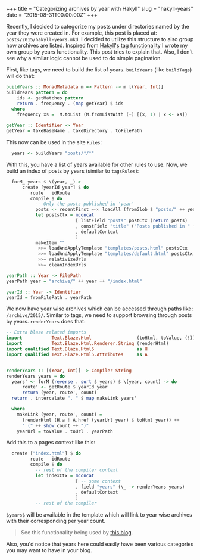 +++
title = "Categorizing archives by year with Hakyll"
slug = "hakyll-years"
date = "2015-08-31T00:00:00Z"
+++

Recently, I decided to categorize my posts under directories named by
the year they were created in. For example, this post is placed at:
`posts/2015/hakyll-years.mkd`. I decided to utilize this structure to
also group how archives are listed. Inspired from
[Hakyll's tag functionality](http://jaspervdj.be/hakyll/reference/src/Hakyll-Web-Tags.html)
I wrote my own group by years functionality. This post tries to
explain that. Also, I don't see why a similar logic cannot be used to
do simple pagination.

First, like tags, we need to build the list of years. `buildYears`
(like `buildTags`) will do that:

```haskell
buildYears :: MonadMetadata m => Pattern -> m [(Year, Int)]
buildYears pattern = do
    ids <- getMatches pattern
    return . frequency . (map getYear) $ ids
  where
    frequency xs =  M.toList (M.fromListWith (+) [(x, 1) | x <- xs])

getYear :: Identifier -> Year
getYear = takeBaseName . takeDirectory . toFilePath

```
This now can be used in the site `Rules`:

```haskell
  years <- buildYears "posts/*/*"
```

With this, you have a list of years available for other rules to use.
Now, we build an index of posts by years (similar to `tagsRules`):

```haskell
  forM_ years $ \(year, _)->
      create [yearId year] $ do
         route   idRoute
         compile $ do
           -- Only the posts published in 'year'
           posts <- recentFirst =<< loadAll (fromGlob $ "posts/" ++ year ++"/*")
           let postsCtx = mconcat
                          [ listField "posts" postCtx (return posts)
                          , constField "title" ("Posts published in " ++ year)
                          , defaultContext
                          ]
           makeItem ""
            >>= loadAndApplyTemplate "templates/posts.html" postsCtx
            >>= loadAndApplyTemplate "templates/default.html" postsCtx
            >>= relativizeUrls
            >>= cleanIndexUrls

yearPath :: Year -> FilePath
yearPath year = "archive/" ++ year ++ "/index.html"

yearId :: Year -> Identifier
yearId = fromFilePath . yearPath
```

We now have year wise archives which can be accessed through paths
like: `/archive/2015/`. Similar to tags, we need to support browsing
through posts by years. `renderYears` does that:

```haskell
-- Extra blaze related imports
import           Text.Blaze.Html                 (toHtml, toValue, (!))
import           Text.Blaze.Html.Renderer.String (renderHtml)
import qualified Text.Blaze.Html5                as H
import qualified Text.Blaze.Html5.Attributes     as A


renderYears :: [(Year, Int)] -> Compiler String
renderYears years = do
  years' <- forM (reverse . sort $ years) $ \(year, count) -> do
      route' <- getRoute $ yearId year
      return (year, route', count)
  return . intercalate ", " $ map makeLink years'

  where
    makeLink (year, route', count) =
      (renderHtml (H.a ! A.href (yearUrl year) $ toHtml year)) ++
      " (" ++ show count ++ ")"
    yearUrl = toValue . toUrl . yearPath
```

Add this to a pages context like this:

```haskell
  create ["index.html"] $ do
         route   idRoute
         compile $ do
           -- rest of the compiler context
           let indexCtx = mconcat
                          [ -- some context
                          , field "years" (\_ -> renderYears years)
                          , defaultContext
                          ]
           -- rest of the compiler
```

`$years$` will be available in the template which will link to year
wise archives with their corresponding per year count.

> See this functionality being used by [this blog][my-compiler].

Also, you'd notice that years here could easily have been various
categories you may want to have in your blog.

[my-compiler]: https://github.com/crodjer/rohanjain.in/blob/master/site.hs
